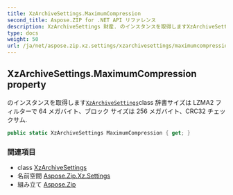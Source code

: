 ```yaml
---
title: XzArchiveSettings.MaximumCompression
second_title: Aspose.ZIP for .NET API リファレンス
description: XzArchiveSettings 財産. のインスタンスを取得しますXzArchiveSettingsclass 辞書サイズは LZMA2 フィルターで 64 メガバイトブロック サイズは 256 メガバイトCRC32 チェックサム.
type: docs
weight: 50
url: /ja/net/aspose.zip.xz.settings/xzarchivesettings/maximumcompression/
---
```

## XzArchiveSettings.MaximumCompression property

のインスタンスを取得します[`XzArchiveSettings`](../)class 辞書サイズは LZMA2 フィルターで 64 メガバイト、ブロック サイズは 256 メガバイト、CRC32 チェックサム.

```csharp
public static XzArchiveSettings MaximumCompression { get; }
```

### 関連項目

* class [XzArchiveSettings](../)
* 名前空間 [Aspose.Zip.Xz.Settings](../../xzarchivesettings/)
* 組み立て [Aspose.Zip](../../../)


